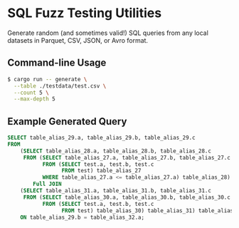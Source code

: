 # SQL Fuzz Testing Utilities

Generate random (and sometimes valid!) SQL queries from any local datasets in Parquet, CSV, JSON, or Avro format.

## Command-line Usage

```bash
$ cargo run -- generate \
  --table ./testdata/test.csv \
  --count 5 \
  --max-depth 5
```

## Example Generated Query

```sql
SELECT table_alias_29.a, table_alias_29.b, table_alias_29.c
FROM
    (SELECT table_alias_28.a, table_alias_28.b, table_alias_28.c
     FROM (SELECT table_alias_27.a, table_alias_27.b, table_alias_27.c
           FROM (SELECT test.a, test.b, test.c
                 FROM test) table_alias_27
           WHERE table_alias_27.a <= table_alias_27.a) table_alias_28) table_alias_29
        Full JOIN
    (SELECT table_alias_31.a, table_alias_31.b, table_alias_31.c
     FROM (SELECT table_alias_30.a, table_alias_30.b, table_alias_30.c
           FROM (SELECT test.a, test.b, test.c
                 FROM test) table_alias_30) table_alias_31) table_alias_32
    ON table_alias_29.b = table_alias_32.a;
```